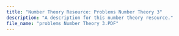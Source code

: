 ```yaml
---
title: "Number Theory Resource: Problems Number Theory 3"
description: "A description for this number theory resource."
file_name: "problems Number Theory 3.PDF"
---
```

